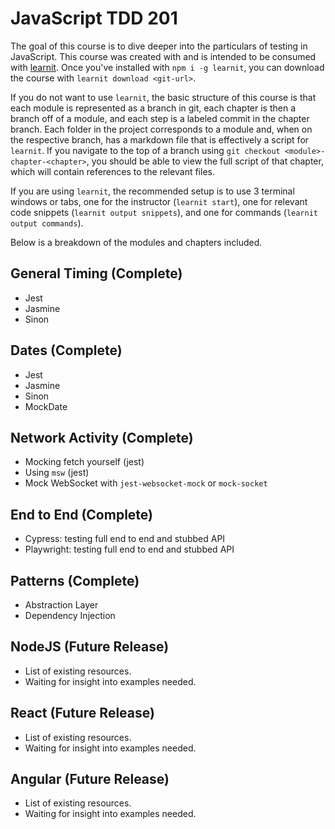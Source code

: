 # JavaScript TDD 201

The goal of this course is to dive deeper into the particulars of testing in JavaScript. This course
was created with and is intended to be consumed with [learnit](https://www.npmjs.com/package/learnit).
Once you've installed with `npm i -g learnit`, you can download the course with `learnit download <git-url>`.

If you do not want to use `learnit`, the basic structure of this course is that each module is represented
as a branch in git, each chapter is then a branch off of a module, and each step is a labeled commit
in the chapter branch. Each folder in the project corresponds to a module and, when on the respective
branch, has a markdown file that is effectively a script for `learnit`. If you navigate to the top
of a branch using `git checkout <module>-chapter-<chapter>`, you should be able to view the full
script of that chapter, which will contain references to the relevant files.

If you are using `learnit`, the recommended setup is to use 3 terminal windows or tabs, one for the
instructor (`learnit start`), one for relevant code snippets (`learnit output snippets`), and one for
commands (`learnit output commands`).

Below is a breakdown of the modules and chapters included.

## General Timing (Complete)

 - Jest
 - Jasmine
 - Sinon

## Dates (Complete)

 - Jest
 - Jasmine
 - Sinon
 - MockDate

## Network Activity (Complete)

 - Mocking fetch yourself (jest)
 - Using `msw` (jest)
 - Mock WebSocket with `jest-websocket-mock` or `mock-socket`

## End to End (Complete)

 - Cypress: testing full end to end and stubbed API
 - Playwright: testing full end to end and stubbed API

## Patterns (Complete)

 - Abstraction Layer
 - Dependency Injection

## NodeJS (Future Release)

 - List of existing resources.
 - Waiting for insight into examples needed.

## React (Future Release)

 - List of existing resources.
 - Waiting for insight into examples needed.

## Angular (Future Release)

 - List of existing resources.
 - Waiting for insight into examples needed.
